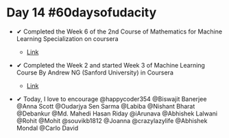 # Day 14 #60daysofudacity

- ✔ Completed the Week 6 of the 2nd Course of Mathematics for Machine Learning Specialization on coursera
    - [Link](https://www.coursera.org/learn/multivariate-calculus-machine-learning)

- ✔ Completed the Week 2 and started Week 3 of Machine Learning Course By Andrew NG (Sanford University) in Coursera
    - [Link](https://www.coursera.org/learn/machine-learning/home/welcome)



- ✔ Today, I love to encourage @happycoder354 @Biswajit Banerjee @Anna Scott @Oudarjya Sen Sarma @Labiba @Nishant Bharat @Debankur @Md. Mahedi Hasan Riday @iArunava @Abhishek Lalwani @Rohit @Mohit @souvikb1812 @Joanna @crazylazylife @Abhishek Mondal @Carlo David
